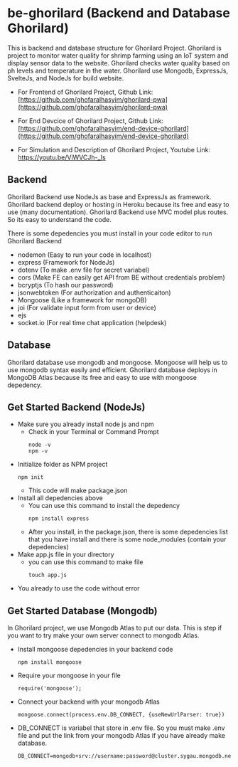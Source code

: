 # be-ghorilard (Backend and Database Ghorilard)

  This is backend and database structure for Ghorilard Project. Ghorilard is project to monitor water quality for shrimp farming using an IoT system and display sensor data to the website. Ghorilard checks water quality based on ph levels and temperature in the water. Ghorilard use Mongodb, ExpressJs, SvelteJs, and NodeJs for build website.
  
- For Frontend of Ghorilard Project, Github Link: [https://github.com/ghofaralhasyim/ghorilard-pwa](https://github.com/ghofaralhasyim/ghorilard-pwa)

- For End Devcice of Ghorilard Project, Github Link: [https://github.com/ghofaralhasyim/end-device-ghorilard](https://github.com/ghofaralhasyim/end-device-ghorilard)

- For Simulation and Description of Ghorilard Project, Youtube Link: https://youtu.be/ViWVCJh-_Is
  
## Backend
  Ghorilard Backend use NodeJs as base and ExpressJs as framework. Ghorilard backend deploy or hosting in Heroku because its free and easy to use (many documentation). Ghorilard Backend use MVC model plus routes. So its easy to understand the code.

There is some depedencies you must install in your code editor to run Ghorilard Backend
 - nodemon (Easy to run your code in localhost)
 - express (Framework for NodeJs)
 - dotenv (To make .env file for secret variabel)
 - cors (Make FE can easily get API from BE without credentials problem)
 - bcryptjs (To hash our password)
 - jsonwebtoken (For authorization and authenticaiton)
 - Mongoose (Like a framework for mongoDB)
 - joi (For validate input form from user or device)
 - ejs 
 - socket.io (For real time chat application (helpdesk)

## Database
  Ghorilard database use mongodb and mongoose. Mongoose will help us to use mongodb syntax easily and efficient. Ghorilard database deploys in MongoDB Atlas because its free and easy to use with mongoose depedency.

## Get Started Backend (NodeJs)

- Make sure you already install node js and npm
  - Check in your Terminal or Command Prompt
    ```
    node -v
    npm -v
    ```
- Initialize folder as NPM project
  ```
  npm init
  ```
  - This code will make package.json
- Install all depedencies above
  - You can use this command to install the depedency
    ```
    npm install express
    ```
  - After you install, in the package.json, there is some depedencies list that you have install and there is some node_modules (contain your depedencies)
- Make app.js file in your directory
  - you can use this command to make file
    ```
    touch app.js
    ```
- You already to use the code without error

## Get Started Database (Mongodb)
In Ghorilard project, we use Mongodb Atlas to put our data. This is step if you want to try make your own server connect to mongodb Atlas.
- Install mongoose depedencies in your backend code
  ```
  npm install mongoose
  ```
- Require your mongoose in your file
  ```
  require('mongoose');
  ```
- Connect your backend with your mongodb Atlas
  ```
  mongoose.connect(process.env.DB_CONNECT, {useNewUrlParser: true})
  ```
- DB_CONNECT is variabel that store in .env file. So you must make .env file and put the link from your mongodb Atlas if you have already make database.
  ```
  DB_CONNECT=mongodb+srv://username:password@cluster.sygau.mongodb.net/yourDatabase
  ``` 


